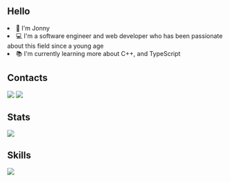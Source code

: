 <h2>Hello</h2>

<li>👋 I'm Jonny
<li>💻 I'm a software engineer and web developer who has been passionate about this field since a young age</li>
<li>📚 I'm currently learning more about C++, and TypeScript</li>

<h2>Contacts</h2>
<p>
<a href="https://www.linkedin.com/in/jonnytilahun/"><img src="https://img.shields.io/badge/LinkedIn-0077B5?style=for-the-badge&logo=linkedin&logoColor=white"></a>
<a href="mailto: mustafa@binalhag.dev"><img src="https://img.shields.io/badge/jonnybiruk13@gmail.com-EA4335?style=flat-square&logo=Gmail&logoColor=FFFFFF" /></a>
</p>

<h2>Stats</h2>
<img src="https://github-readme-stats.vercel.app/api?username=jonnynotbravo&show_icons=true&theme=dark&show_icons=true"><br>

<h2>Skills</h2>
<img src="https://github-readme-stats.vercel.app/api/top-langs/?username=jonnynotbravo&layout=compact&langs_count=8&theme=dark">
